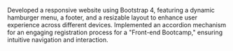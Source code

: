 Developed a responsive website using Bootstrap 4, featuring a dynamic hamburger menu, a footer, and a resizable layout to enhance user experience across different devices. Implemented an accordion mechanism for an engaging registration process for a "Front-end Bootcamp," ensuring intuitive navigation and interaction.

